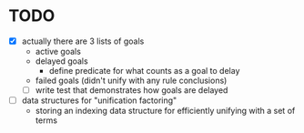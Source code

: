 # TODO

- [x] actually there are 3 lists of goals
  - active goals
  - delayed goals
    - define predicate for what counts as a goal to delay
  - failed goals (didn't unify with any rule conclusions)
  - [ ] write test that demonstrates how goals are delayed
- [ ] data structures for "unification factoring"
  - storing an indexing data structure for efficiently unifying with a set of terms
